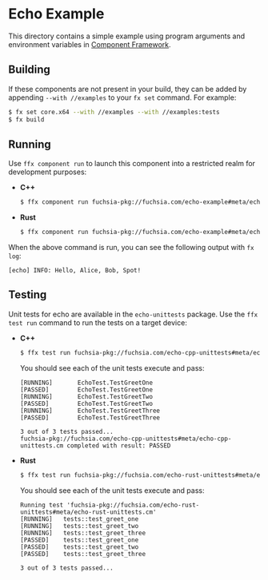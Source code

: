 # Echo Example

This directory contains a simple example using program arguments and environment
variables in [Component Framework](/docs/concepts/components/introduction.md).

## Building

If these components are not present in your build, they can be added by
appending `--with //examples` to your `fx set` command. For example:

```bash
$ fx set core.x64 --with //examples --with //examples:tests
$ fx build
```

## Running

Use `ffx component run` to launch this component into a restricted realm
for development purposes:

-  **C++**

    ```bash
    $ ffx component run fuchsia-pkg://fuchsia.com/echo-example#meta/echo_cpp.cm
    ```

-  **Rust**

    ```bash
    $ ffx component run fuchsia-pkg://fuchsia.com/echo-example#meta/echo_rust.cm
    ```

When the above command is run, you can see the following output with `fx log`:

```
[echo] INFO: Hello, Alice, Bob, Spot!
```

## Testing

Unit tests for echo are available in the `echo-unittests` package.
Use the `ffx test run` command to run the tests on a target device:

-  **C++**

    ```bash
    $ ffx test run fuchsia-pkg://fuchsia.com/echo-cpp-unittests#meta/echo-cpp-unittests.cm
    ```

    You should see each of the unit tests execute and pass:

    ```
    [RUNNING]       EchoTest.TestGreetOne
    [PASSED]        EchoTest.TestGreetOne
    [RUNNING]       EchoTest.TestGreetTwo
    [PASSED]        EchoTest.TestGreetTwo
    [RUNNING]       EchoTest.TestGreetThree
    [PASSED]        EchoTest.TestGreetThree

    3 out of 3 tests passed...
    fuchsia-pkg://fuchsia.com/echo-cpp-unittests#meta/echo-cpp-unittests.cm completed with result: PASSED
    ```

-  **Rust**

    ```bash
    $ ffx test run fuchsia-pkg://fuchsia.com/echo-rust-unittests#meta/echo-rust-unittests.cm
    ```

    You should see each of the unit tests execute and pass:

    ```
    Running test 'fuchsia-pkg://fuchsia.com/echo-rust-unittests#meta/echo-rust-unittests.cm'
    [RUNNING]	tests::test_greet_one
    [RUNNING]	tests::test_greet_two
    [RUNNING]	tests::test_greet_three
    [PASSED]	tests::test_greet_one
    [PASSED]	tests::test_greet_two
    [PASSED]	tests::test_greet_three

    3 out of 3 tests passed...
    ```
